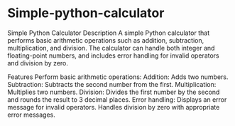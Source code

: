 # Simple-python-calculator

Simple Python Calculator
Description
A simple Python calculator that performs basic arithmetic operations such as addition, subtraction, multiplication, and division. The calculator can handle both integer and floating-point numbers, and includes error handling for invalid operators and division by zero.

Features
Perform basic arithmetic operations:
Addition: Adds two numbers.
Subtraction: Subtracts the second number from the first.
Multiplication: Multiplies two numbers.
Division: Divides the first number by the second and rounds the result to 3 decimal places.
Error handling:
Displays an error message for invalid operators.
Handles division by zero with appropriate error messages.
